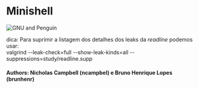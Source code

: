 # Minishell  
![GNU and Penguin](https://www.gnu.org/graphics/gnu-and-penguin-color-300x276.jpg)

dica: Para suprimir a listagem dos detalhes dos leaks da _readline_ podemos usar:  
valgrind --leak-check=full --show-leak-kinds=all --suppressions=study/readline.supp

#### Authors: Nicholas Campbell (ncampbel) e Bruno Henrique Lopes (brunhenr)